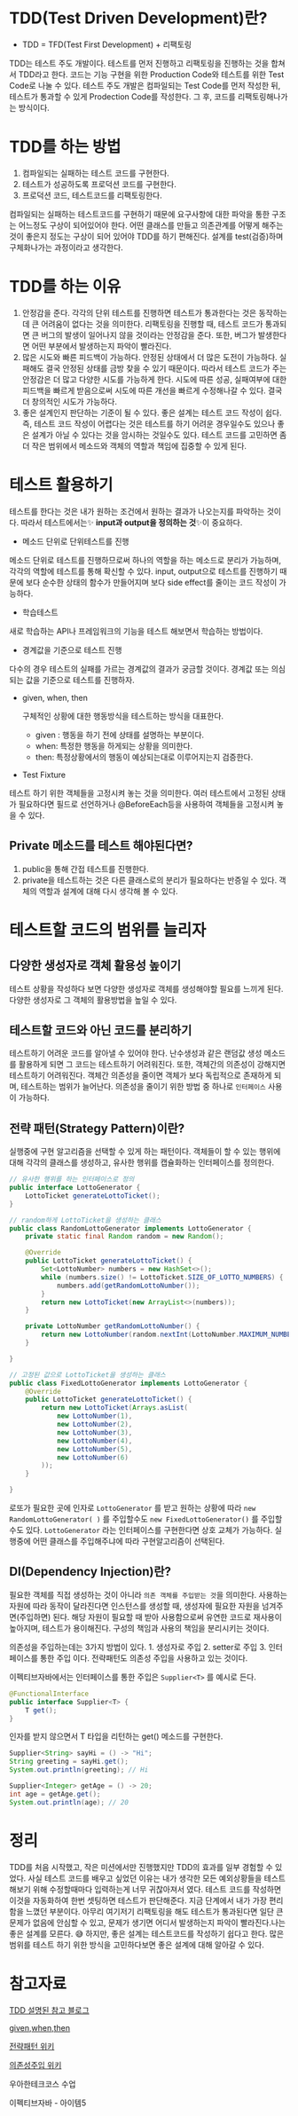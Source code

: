 # TDD(Test Driven Development)란?

- TDD = TFD(Test First Development) + 리팩토링

TDD는 테스트 주도 개발이다. 테스트를 먼저 진행하고 리팩토링을 진행하는 것을 합쳐서 TDD라고 한다. 코드는 기능 구현을 위한 Production Code와 테스트를 위한 Test Code로 나눌 수 있다. 테스트 주도 개발은 컴파일되는 Test Code를 먼저 작성한 뒤, 테스트가 통과할 수 있게 Prodection Code를 작성한다. 그 후, 코드를 리팩토링해나가는 방식이다.

# TDD를 하는 방법

1. 컴파일되는 실패하는 테스트 코드를 구현한다.
2. 테스트가 성공하도록 프로덕션 코드를 구현한다.
3. 프로덕션 코드, 테스트코드를 리팩토링한다.

컴파일되는 실패하는 테스트코드를 구현하기 때문에 요구사항에 대한 파악을 통한 구조는 어느정도 구상이 되어있어야 한다. 어떤 클래스를 만들고 의존관계를 어떻게 해주는 것이 좋은지 정도는 구상이 되어 있어야 TDD를 하기 편해진다. 설계를 test(검증)하며 구체화나가는 과정이라고 생각한다.

# TDD를 하는 이유

1. 안정감을 준다.
   각각의 단위 테스트를 진행하면 테스트가 통과한다는 것은 동작하는데 큰 어려움이 없다는 것을 의미한다. 리팩토링을 진행할 때, 테스트 코드가 통과되면 큰 버그의 발생이 일어나지 않을 것이라는 안정감을 준다. 또한, 버그가 발생한다면 어떤 부분에서 발생하는지 파악이 빨라진다.
2. 많은 시도와 빠른 피드백이 가능하다.
   안정된 상태에서 더 많은 도전이 가능하다. 실패해도 결국 안정된 상태를 금방 찾을 수 있기 때문이다. 따라서 테스트 코드가 주는 안정감은 더 많고 다양한 시도를 가능하게 한다. 시도에 따른 성공, 실패여부에 대한 피드백을 빠르게 받음으로써 시도에 따른 개선을 빠르게 수정해나갈 수 있다. 결국 더 창의적인 시도가 가능하다.
3. 좋은 설계인지 판단하는 기준이 될 수 있다.
   좋은 설계는 테스트 코드 작성이 쉽다. 즉, 테스트 코드 작성이 어렵다는 것은 테스트를 하기 어려운 경우일수도 있으나 좋은 설계가 아닐 수 있다는 것을 암시하는 것일수도 있다. 테스트 코드를 고민하면 좀 더 작은 범위에서 메소드와 객체의 역할과 책임에 집중할 수 있게 된다.

# 테스트 활용하기

테스트를 한다는 것은 내가 원하는 조건에서 원하는 결과가 나오는지를 파악하는 것이다. 따라서 테스트에서는✨ **input과 output을 정의하는 것**✨이 중요하다.

- 메소드 단위로 단위테스트를 진행

메소드 단위로 테스트를 진행하므로써 하나의 역할을 하는 메소드로 분리가 가능하며, 각각의 역할에 테스트를 통해 확신할 수 있다. input, output으로 테스트를 진행하기 때문에 보다 순수한 상태의 함수가 만들어지며 보다 side effect를 줄이는 코드 작성이 가능하다.

- 학습테스트

새로 학습하는 API나 프레임워크의 기능을 테스트 해보면서 학습하는 방법이다.

- 경계값을 기준으로 테스트 진행

다수의 경우 테스트의 실패를 가르는 경계값의 결과가 궁금할 것이다. 경계값 또는 의심되는 값을 기준으로 테스트를 진행하자.

- given, when, then

  구체적인 상황에 대한 행동방식을 테스트하는 방식을 대표한다.

    - given : 행동을 하기 전에 상태를 설명하는 부분이다.
    - when: 특정한 행동을 하게되는 상황을 의미한다.
    - then: 특정상황에서의 행동이 예상되는대로 이루어지는지 검증한다.
- Test Fixture

테스트 하기 위한 객체들을 고정시켜 놓는 것을 의미한다. 여러 테스트에서 고정된 상태가 필요하다면 필드로 선언하거나 @BeforeEach등을 사용하여 객체들을 고정시켜 놓을 수 있다.

## Private 메소드를 테스트 해야된다면?

1. public을 통해 간접 테스트를 진행한다.
2. private을 테스트하는 것은 다른 클래스로의 분리가 필요하다는 반증일 수 있다. 객체의 역할과 설계에 대해 다시 생각해 볼 수 있다.

# 테스트할 코드의 범위를 늘리자

## 다양한 생성자로 객체 활용성 높이기

테스트 상황을 작성하다 보면 다양한 생성자로 객체를 생성해야할 필요를 느끼게 된다. 다양한 생성자로 그 객체의 활용방법을 높일 수 있다.

## 테스트할 코드와 아닌 코드를 분리하기

테스트하기 어려운 코드를 알아낼 수 있어야 한다. 난수생성과 같은 랜덤값 생성 메소드를 활용하게 되면 그 코드는 테스트하기 어려워진다. 또한, 객체간의 의존성이 강해지면 테스트하기 어려워진다. 객체간 의존성을 줄이면 객체가 보다 독립적으로 존재하게 되며, 테스트하는 범위가 늘어난다. 의존성을 줄이기 위한 방법 중 하나로 `인터페이스` 사용이 가능하다.

## 전략 패턴(Strategy Pattern)이란?

실행중에 구현 알고리즘을 선택할 수 있게 하는 패턴이다. 객체들이 할 수 있는 행위에 대해 각각의 클래스를 생성하고, 유사한 행위를 캡슐화하는 인터페이스를 정의한다.

```java
// 유사한 행위를 하는 인터페이스로 정의
public interface LottoGenerator {
    LottoTicket generateLottoTicket();
}

// random하게 LottoTicket을 생성하는 클래스
public class RandomLottoGenerator implements LottoGenerator {
    private static final Random random = new Random();

    @Override
    public LottoTicket generateLottoTicket() {
        Set<LottoNumber> numbers = new HashSet<>();
        while (numbers.size() != LottoTicket.SIZE_OF_LOTTO_NUMBERS) {
            numbers.add(getRandomLottoNumber());
        }
        return new LottoTicket(new ArrayList<>(numbers));
    }

    private LottoNumber getRandomLottoNumber() {
        return new LottoNumber(random.nextInt(LottoNumber.MAXIMUM_NUMBER) + 1);
    }

}

// 고정된 값으로 LottoTicket을 생성하는 클래스
public class FixedLottoGenerator implements LottoGenerator {
    @Override
    public LottoTicket generateLottoTicket() {
        return new LottoTicket(Arrays.asList(
            new LottoNumber(1),
            new LottoNumber(2),
            new LottoNumber(3),
            new LottoNumber(4),
            new LottoNumber(5),
            new LottoNumber(6)
        ));
    }

}
```

로또가 필요한 곳에 인자로 `LottoGenerator` 를 받고 원하는 상황에 따라 `new RandomLottoGenerator( )` 를 주입할수도 `new FixedLottoGenerator()` 를 주입할 수도 있다. `LottoGenerator` 라는 인터페이스를 구현한다면 상호 교체가 가능하다. 실행중에 어떤 클래스를 주입해주냐에 따라 구현알고리즘이 선택된다.

## DI(Dependency Injection)란?

필요한 객체를 직접 생성하는 것이 아니라 `의존 객체를 주입받는 것`을 의미한다. 사용하는 자원에 따라 동작이 달라진다면 인스턴스를 생성할 때, 생성자에 필요한 자원을 넘겨주면(주입하면) 된다. 해당 자원이 필요할 때 받아 사용함으로써 유연한 코드로 재사용이 높아지며, 테스트가 용이해진다. 구성의 책임과 사용의 책임을 분리시키는 것이다.

의존성을 주입하는데는 3가지 방법이 있다. 1. 생성자로 주입 2. setter로 주입 3. 인터페이스를 통한 주입 이다. 전략패턴도 의존성 주입을 사용하고 있는 것이다.

이펙티브자바에서는 인터페이스를 통한 주입은 `Supplier<T>` 를 예시로 든다.

```java
@FunctionalInterface
public interface Supplier<T> {
    T get();
}
```

인자를 받지 않으면서 T 타입을 리턴하는 get() 메소드를 구현한다.

```java
Supplier<String> sayHi = () -> "Hi";
String greeting = sayHi.get();
System.out.println(greeting); // Hi

Supplier<Integer> getAge = () -> 20;
int age = getAge.get();
System.out.println(age); // 20
```

# 정리

TDD를 처음 시작했고, 작은 미션에서만 진행했지만 TDD의 효과를 일부 경험할 수 있었다. 사실 테스트 코드를 배우고 싶었던 이유는 내가 생각한 모든 예외상황들을 테스트해보기 위해 수정할때마다 입력하는게 너무 귀찮아져서 였다. 테스트 코드를 작성하면 이것을 자동화하여 한번 셋팅하면 테스트가 판단해준다. 지금 단계에서 내가 가장 편리함을 느꼈던 부분이다. 아무리 여기저기 리팩토링을 해도 테스트가 통과된다면 일단 큰 문제가 없음에 안심할 수 있고, 문제가 생기면 어디서 발생하는지 파악이 빨라진다.나는 좋은 설계를 모른다. 😅 하지만, 좋은 설계는 테스트코드를 작성하기 쉽다고 한다. 많은 범위를 테스트 하기 위한 방식을 고민하다보면 좋은 설계에 대해 알아갈 수 있다.

# 참고자료

[TDD 설명된 참고 블로그](http://cloudrain21.com/test-driven-development)

[given,when,then](https://martinfowler.com/bliki/GivenWhenThen.html)

[전략패턴 위키](https://ko.wikipedia.org/wiki/%EC%A0%84%EB%9E%B5_%ED%8C%A8%ED%84%B4)

[의존성주입 위키](https://ko.wikipedia.org/wiki/%EC%9D%98%EC%A1%B4%EC%84%B1_%EC%A3%BC%EC%9E%85#%EC%9D%98%EC%A1%B4%EC%84%B1_%EC%A3%BC%EC%9E%85%EC%9D%98_%EC%9D%B4%EC%A0%90)

우아한테크코스 수업

이펙티브자바 - 아이템5